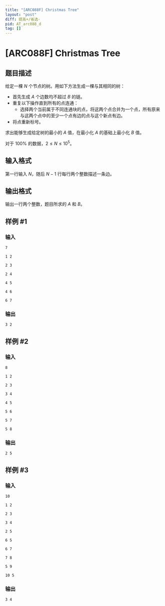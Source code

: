 ```yaml
---
title: "[ARC088F] Christmas Tree"
layout: "post"
diff: 提高+/省选-
pid: AT_arc088_d
tag: []
---
```


# [ARC088F] Christmas Tree

## 题目描述

给定一棵 $N$ 个节点的树。用如下方法生成一棵与其相同的树：

- 首先生成 $A$ 个边数均不超过 $B$ 的链。
- 重复以下操作直到所有的点连通：
  - 选择两个当前属于不同连通块的点，将这两个点合并为一个点，所有原来与这两个点中的至少一个点有边的点与这个新点有边。
- 将点重新标号。

求出能够生成给定树的最小的 $A$ 值，在最小化 $A$ 的基础上最小化 $B$ 值。

对于 $100 \%$ 的数据，$2\le N\le 10^5$。

## 输入格式

第一行输入 $N$，随后 $N-1$ 行每行两个整数描述一条边。

## 输出格式

输出一行两个整数，题目所求的 $A$ 和 $B$。

## 样例 #1

### 输入

```
7
1 2
2 3
2 4
4 5
4 6
6 7
```

### 输出

```
3 2
```

## 样例 #2

### 输入

```
8
1 2
2 3
3 4
4 5
5 6
5 7
5 8
```

### 输出

```
2 5
```

## 样例 #3

### 输入

```
10
1 2
2 3
3 4
2 5
6 5
6 7
7 8
5 9
10 5
```

### 输出

```
3 4
```


